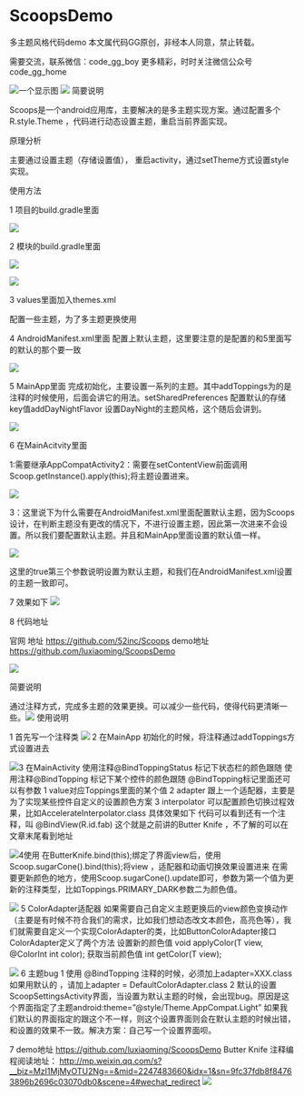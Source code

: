 # ScoopsDemo
多主题风格代码demo
本文属代码GG原创，非经本人同意，禁止转载。

需要交流，联系微信：code_gg_boy
更多精彩，时时关注微信公众号code_gg_home

![一个显示图](https://github.com/luxiaoming/dagger2Demo/raw/master/images/0.jpg)
![](http://upload-images.jianshu.io/upload_images/1603789-c4636a111ee03306?imageMogr2/auto-orient/strip%7CimageView2/2/w/1240)
简要说明


 Scoops是一个android应用库，主要解决的是多主题实现方案。通过配置多个R.style.Theme ，代码进行动态设置主题，重启当前界面实现。


原理分析


 主要通过设置主题（存储设置值）， 重启activity，通过setTheme方式设置style实现。


使用方法


1 项目的build.gradle里面

![](http://upload-images.jianshu.io/upload_images/1603789-1d36a1748d91e1e6?imageMogr2/auto-orient/strip%7CimageView2/2/w/1240)

2 模块的build.gradle里面

![](http://upload-images.jianshu.io/upload_images/1603789-db8eddc7254f137e?imageMogr2/auto-orient/strip%7CimageView2/2/w/1240)

![](http://upload-images.jianshu.io/upload_images/1603789-684a4f6cadb39ed6?imageMogr2/auto-orient/strip%7CimageView2/2/w/1240)

3 values里面加入themes.xml

配置一些主题，为了多主题更换使用


4 AndroidManifest.xml里面
配置上默认主题，这里要注意的是配置的和5里面写的默认的那个要一致


![](http://upload-images.jianshu.io/upload_images/1603789-4b45e036e724934f?imageMogr2/auto-orient/strip%7CimageView2/2/w/1240)

5 MainApp里面
完成初始化，主要设置一系列的主题。其中addToppings为的是注释的时候使用，后面会讲它的用法。setSharedPreferences 配置默认的存储key值addDayNightFlavor 设置DayNight的主题风格，这个随后会讲到。

![](http://upload-images.jianshu.io/upload_images/1603789-e89eee1f07775a02?imageMogr2/auto-orient/strip%7CimageView2/2/w/1240)


6 在MainAcitvity里面

1:需要继承AppCompatActivity2：需要在setContentView前面调用Scoop.getInstance().apply(this);将主题设置进来。


![](http://upload-images.jianshu.io/upload_images/1603789-bb1c4f16abbcd1de?imageMogr2/auto-orient/strip%7CimageView2/2/w/1240)

3：这里说下为什么需要在AndroidManifest.xml里面配置默认主题，因为Scoops设计，在判断主题没有更改的情况下，不进行设置主题，因此第一次进来不会设置。所以我们要配置默认主题。并且和MainApp里面设置的默认值一样。

![](http://upload-images.jianshu.io/upload_images/1603789-89a53c9bc7db24e9?imageMogr2/auto-orient/strip%7CimageView2/2/w/1240)

这里的true第三个参数说明设置为默认主题，和我们在AndroidManifest.xml设置的主题一致即可。


7 效果如下
![](http://upload-images.jianshu.io/upload_images/1603789-bbff73b2025a4a9a?imageMogr2/auto-orient/strip)

8 代码地址

官网 地址 https://github.com/52inc/Scoops
demo地址   https://github.com/luxiaoming/ScoopsDemo

![](http://upload-images.jianshu.io/upload_images/1603789-e901d5c4c79b1642?imageMogr2/auto-orient/strip%7CimageView2/2/w/1240)

简要说明

通过注释方式，完成多主题的效果更换。可以减少一些代码，使得代码更清晰一些。![](http://upload-images.jianshu.io/upload_images/1603789-3f4cb364baa7e98b?imageMogr2/auto-orient/strip%7CimageView2/2/w/1240)
使用说明

1 首先写一个注释类
![](http://upload-images.jianshu.io/upload_images/1603789-2ed64f45c3b3d195?imageMogr2/auto-orient/strip%7CimageView2/2/w/1240)
2 在MainApp
初始化的时候，将注释通过addToppings方式设置进去

![](http://upload-images.jianshu.io/upload_images/1603789-4cd88281c311743e?imageMogr2/auto-orient/strip%7CimageView2/2/w/1240)3 在MainActivity
使用注释@BindToppingStatus 标记下状态栏的颜色跟随
使用注释@BindTopping 标记下某个控件的颜色跟随
@BindTopping标记里面还可以有参数
1 value对应Toppings里面的某个值
2 adapter 跟上一个适配器，主要是为了实现某些控件自定义的设置颜色方案
3 interpolator 可以配置颜色切换过程效果，比如AccelerateInterpolator.class
具体效果如下
代码可以看到还有一个注释，叫 @BindView(R.id.fab) 这个就是之前讲的Butter Knife ，不了解的可以在文章末尾看到地址

![](http://upload-images.jianshu.io/upload_images/1603789-7bb6b289b42693ed?imageMogr2/auto-orient/strip%7CimageView2/2/w/1240)4使用
在ButterKnife.bind(this);绑定了界面view后，使用 Scoop.sugarCone().bind(this);将view ，适配器和动画切换效果设置进来
在需要更新颜色的地方，使用Scoop.sugarCone().update即可，参数为第一个值为更新的注释类型，比如Toppings.PRIMARY_DARK参数二为颜色值。

![](http://upload-images.jianshu.io/upload_images/1603789-a3c6748c590fdd36?imageMogr2/auto-orient/strip%7CimageView2/2/w/1240)
5 ColorAdapter适配器
如果需要自己自定义主题更换后的view颜色变换动作（主要是有时候不符合我们的需求，比如我们想动态改文本颜色，高亮色等），我们就需要自定义一个实现ColorAdapter的类，比如ButtonColorAdapter接口 ColorAdapter定义了两个方法
设置新的颜色值
void applyColor(T view, @ColorInt int color);
获取当前颜色值
int getColor(T view);

![](http://upload-images.jianshu.io/upload_images/1603789-03b7dfca5280e55b?imageMogr2/auto-orient/strip%7CimageView2/2/w/1240)
6 主题bug
1 使用 @BindTopping 注释的时候，必须加上adapter=XXX.class 如果用默认的 ，请加上adapter = DefaultColorAdapter.class
2 默认的设置ScoopSettingsActivity界面，当设置为默认主题的时候，会出现bug。原因是这个界面指定了主题android:theme=”@style/Theme.AppCompat.Light” 如果我们默认的界面指定的跟这个不一样，则这个设置界面则会在默认主题的时候出错，和设置的效果不一致。解决方案：自己写一个设置界面呗。

7 demo地址
https://github.com/luxiaoming/ScoopsDemo
Butter Knife 注释编程阅读地址：
http://mp.weixin.qq.com/s?__biz=MzI1MjMyOTU2Ng==&mid=2247483660&idx=1&sn=9fc37fdb8f84763896b2696c03070db0&scene=4#wechat_redirect
![](http://upload-images.jianshu.io/upload_images/1603789-cf139f71e77e5843?imageMogr2/auto-orient/strip%7CimageView2/2/w/1240)
